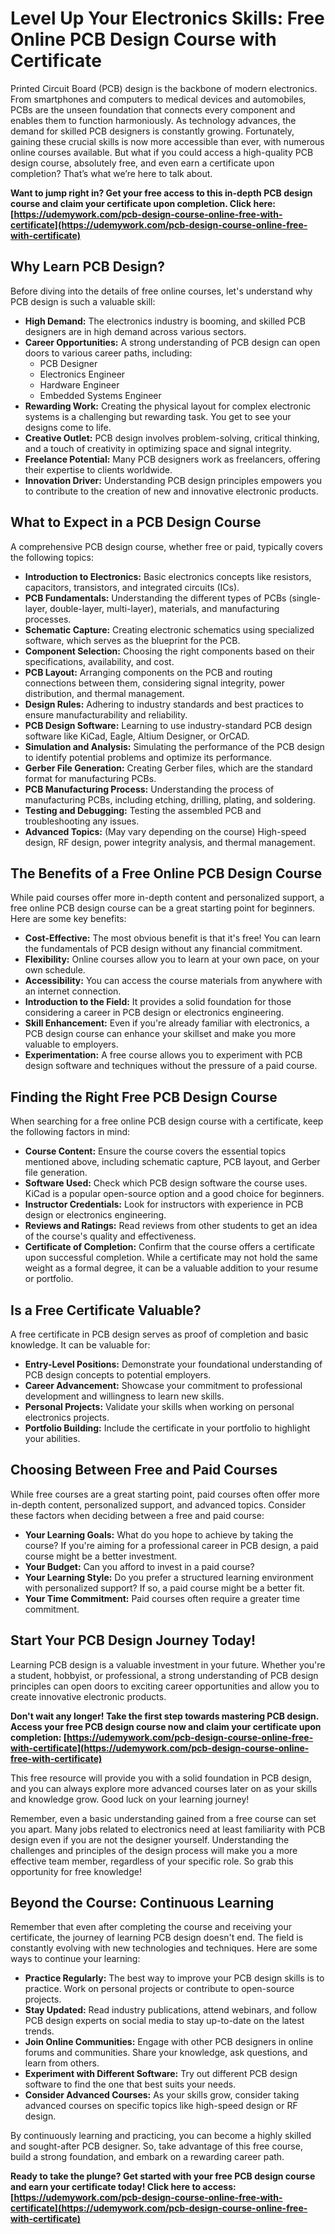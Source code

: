 # Level Up Your Electronics Skills: Free Online PCB Design Course with Certificate

Printed Circuit Board (PCB) design is the backbone of modern electronics. From smartphones and computers to medical devices and automobiles, PCBs are the unseen foundation that connects every component and enables them to function harmoniously. As technology advances, the demand for skilled PCB designers is constantly growing. Fortunately, gaining these crucial skills is now more accessible than ever, with numerous online courses available. But what if you could access a high-quality PCB design course, absolutely free, and even earn a certificate upon completion? That’s what we’re here to talk about.

**Want to jump right in? Get your free access to this in-depth PCB design course and claim your certificate upon completion. Click here: [https://udemywork.com/pcb-design-course-online-free-with-certificate](https://udemywork.com/pcb-design-course-online-free-with-certificate)**

## Why Learn PCB Design?

Before diving into the details of free online courses, let's understand why PCB design is such a valuable skill:

*   **High Demand:** The electronics industry is booming, and skilled PCB designers are in high demand across various sectors.
*   **Career Opportunities:** A strong understanding of PCB design can open doors to various career paths, including:
    *   PCB Designer
    *   Electronics Engineer
    *   Hardware Engineer
    *   Embedded Systems Engineer
*   **Rewarding Work:** Creating the physical layout for complex electronic systems is a challenging but rewarding task. You get to see your designs come to life.
*   **Creative Outlet:** PCB design involves problem-solving, critical thinking, and a touch of creativity in optimizing space and signal integrity.
*   **Freelance Potential:** Many PCB designers work as freelancers, offering their expertise to clients worldwide.
*   **Innovation Driver:** Understanding PCB design principles empowers you to contribute to the creation of new and innovative electronic products.

## What to Expect in a PCB Design Course

A comprehensive PCB design course, whether free or paid, typically covers the following topics:

*   **Introduction to Electronics:** Basic electronics concepts like resistors, capacitors, transistors, and integrated circuits (ICs).
*   **PCB Fundamentals:** Understanding the different types of PCBs (single-layer, double-layer, multi-layer), materials, and manufacturing processes.
*   **Schematic Capture:** Creating electronic schematics using specialized software, which serves as the blueprint for the PCB.
*   **Component Selection:** Choosing the right components based on their specifications, availability, and cost.
*   **PCB Layout:** Arranging components on the PCB and routing connections between them, considering signal integrity, power distribution, and thermal management.
*   **Design Rules:** Adhering to industry standards and best practices to ensure manufacturability and reliability.
*   **PCB Design Software:** Learning to use industry-standard PCB design software like KiCad, Eagle, Altium Designer, or OrCAD.
*   **Simulation and Analysis:** Simulating the performance of the PCB design to identify potential problems and optimize its performance.
*   **Gerber File Generation:** Creating Gerber files, which are the standard format for manufacturing PCBs.
*   **PCB Manufacturing Process:** Understanding the process of manufacturing PCBs, including etching, drilling, plating, and soldering.
*   **Testing and Debugging:** Testing the assembled PCB and troubleshooting any issues.
*   **Advanced Topics:** (May vary depending on the course) High-speed design, RF design, power integrity analysis, and thermal management.

## The Benefits of a Free Online PCB Design Course

While paid courses offer more in-depth content and personalized support, a free online PCB design course can be a great starting point for beginners. Here are some key benefits:

*   **Cost-Effective:** The most obvious benefit is that it's free! You can learn the fundamentals of PCB design without any financial commitment.
*   **Flexibility:** Online courses allow you to learn at your own pace, on your own schedule.
*   **Accessibility:** You can access the course materials from anywhere with an internet connection.
*   **Introduction to the Field:** It provides a solid foundation for those considering a career in PCB design or electronics engineering.
*   **Skill Enhancement:** Even if you're already familiar with electronics, a PCB design course can enhance your skillset and make you more valuable to employers.
*   **Experimentation:** A free course allows you to experiment with PCB design software and techniques without the pressure of a paid course.

## Finding the Right Free PCB Design Course

When searching for a free online PCB design course with a certificate, keep the following factors in mind:

*   **Course Content:** Ensure the course covers the essential topics mentioned above, including schematic capture, PCB layout, and Gerber file generation.
*   **Software Used:** Check which PCB design software the course uses. KiCad is a popular open-source option and a good choice for beginners.
*   **Instructor Credentials:** Look for instructors with experience in PCB design or electronics engineering.
*   **Reviews and Ratings:** Read reviews from other students to get an idea of the course's quality and effectiveness.
*   **Certificate of Completion:** Confirm that the course offers a certificate upon successful completion. While a certificate may not hold the same weight as a formal degree, it can be a valuable addition to your resume or portfolio.

## Is a Free Certificate Valuable?

A free certificate in PCB design serves as proof of completion and basic knowledge. It can be valuable for:

*   **Entry-Level Positions:** Demonstrate your foundational understanding of PCB design concepts to potential employers.
*   **Career Advancement:** Showcase your commitment to professional development and willingness to learn new skills.
*   **Personal Projects:** Validate your skills when working on personal electronics projects.
*   **Portfolio Building:** Include the certificate in your portfolio to highlight your abilities.

## Choosing Between Free and Paid Courses

While free courses are a great starting point, paid courses often offer more in-depth content, personalized support, and advanced topics. Consider these factors when deciding between a free and paid course:

*   **Your Learning Goals:** What do you hope to achieve by taking the course? If you're aiming for a professional career in PCB design, a paid course might be a better investment.
*   **Your Budget:** Can you afford to invest in a paid course?
*   **Your Learning Style:** Do you prefer a structured learning environment with personalized support? If so, a paid course might be a better fit.
*   **Your Time Commitment:** Paid courses often require a greater time commitment.

## Start Your PCB Design Journey Today!

Learning PCB design is a valuable investment in your future. Whether you're a student, hobbyist, or professional, a strong understanding of PCB design principles can open doors to exciting career opportunities and allow you to create innovative electronic products.

**Don't wait any longer! Take the first step towards mastering PCB design. Access your free PCB design course now and claim your certificate upon completion: [https://udemywork.com/pcb-design-course-online-free-with-certificate](https://udemywork.com/pcb-design-course-online-free-with-certificate)**

This free resource will provide you with a solid foundation in PCB design, and you can always explore more advanced courses later on as your skills and knowledge grow. Good luck on your learning journey!

Remember, even a basic understanding gained from a free course can set you apart. Many jobs related to electronics need at least familiarity with PCB design even if you are not the designer yourself.  Understanding the challenges and principles of the design process will make you a more effective team member, regardless of your specific role. So grab this opportunity for free knowledge!

## Beyond the Course: Continuous Learning

Remember that even after completing the course and receiving your certificate, the journey of learning PCB design doesn't end. The field is constantly evolving with new technologies and techniques. Here are some ways to continue your learning:

*   **Practice Regularly:** The best way to improve your PCB design skills is to practice. Work on personal projects or contribute to open-source projects.
*   **Stay Updated:** Read industry publications, attend webinars, and follow PCB design experts on social media to stay up-to-date on the latest trends.
*   **Join Online Communities:** Engage with other PCB designers in online forums and communities. Share your knowledge, ask questions, and learn from others.
*   **Experiment with Different Software:** Try out different PCB design software to find the one that best suits your needs.
*   **Consider Advanced Courses:** As your skills grow, consider taking advanced courses on specific topics like high-speed design or RF design.

By continuously learning and practicing, you can become a highly skilled and sought-after PCB designer. So, take advantage of this free course, build a strong foundation, and embark on a rewarding career path.

**Ready to take the plunge? Get started with your free PCB design course and earn your certificate today! Click here to access: [https://udemywork.com/pcb-design-course-online-free-with-certificate](https://udemywork.com/pcb-design-course-online-free-with-certificate)**
